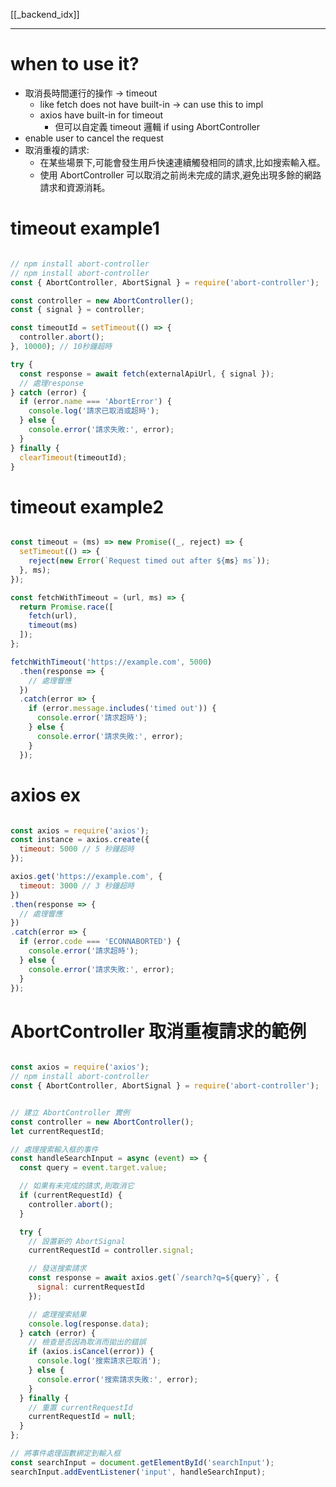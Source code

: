 [[_backend_idx]]


---

# when to use it?
- 取消長時間運行的操作 -> timeout
	- like fetch does not have built-in -> can use this to impl
	- axios have built-in for timeout
		- 但可以自定義 timeout 邏輯 if using AbortController
- enable user to cancel the request
- 取消重複的請求:
	- 在某些場景下,可能會發生用戶快速連續觸發相同的請求,比如搜索輸入框。
	- 使用 AbortController 可以取消之前尚未完成的請求,避免出現多餘的網路請求和資源消耗。



# timeout example1
```js

// npm install abort-controller
// npm install abort-controller
const { AbortController, AbortSignal } = require('abort-controller');

const controller = new AbortController();
const { signal } = controller;

const timeoutId = setTimeout(() => {
  controller.abort();
}, 10000); // 10秒鐘超時

try {
  const response = await fetch(externalApiUrl, { signal });
  // 處理response
} catch (error) {
  if (error.name === 'AbortError') {
    console.log('請求已取消或超時');
  } else {
    console.error('請求失敗:', error);
  }
} finally {
  clearTimeout(timeoutId);
}

```


# timeout example2
```js

const timeout = (ms) => new Promise((_, reject) => {
  setTimeout(() => {
    reject(new Error(`Request timed out after ${ms} ms`));
  }, ms);
});

const fetchWithTimeout = (url, ms) => {
  return Promise.race([
    fetch(url),
    timeout(ms)
  ]);
};

fetchWithTimeout('https://example.com', 5000)
  .then(response => {
    // 處理響應
  })
  .catch(error => {
    if (error.message.includes('timed out')) {
      console.error('請求超時');
    } else {
      console.error('請求失敗:', error);
    }
  });

```



# axios ex

```js

const axios = require('axios');
const instance = axios.create({
  timeout: 5000 // 5 秒鐘超時
});

axios.get('https://example.com', {
  timeout: 3000 // 3 秒鐘超時
})
.then(response => {
  // 處理響應
})
.catch(error => {
  if (error.code === 'ECONNABORTED') {
    console.error('請求超時');
  } else {
    console.error('請求失敗:', error);
  }
});

```


# AbortController 取消重複請求的範例
```js

const axios = require('axios');
// npm install abort-controller
const { AbortController, AbortSignal } = require('abort-controller');


// 建立 AbortController 實例
const controller = new AbortController();
let currentRequestId;

// 處理搜索輸入框的事件
const handleSearchInput = async (event) => {
  const query = event.target.value;

  // 如果有未完成的請求,則取消它
  if (currentRequestId) {
    controller.abort();
  }

  try {
    // 設置新的 AbortSignal
    currentRequestId = controller.signal;

    // 發送搜索請求
    const response = await axios.get(`/search?q=${query}`, {
      signal: currentRequestId
    });

    // 處理搜索結果
    console.log(response.data);
  } catch (error) {
    // 檢查是否因為取消而拋出的錯誤
    if (axios.isCancel(error)) {
      console.log('搜索請求已取消');
    } else {
      console.error('搜索請求失敗:', error);
    }
  } finally {
    // 重置 currentRequestId
    currentRequestId = null;
  }
};

// 將事件處理函數綁定到輸入框
const searchInput = document.getElementById('searchInput');
searchInput.addEventListener('input', handleSearchInput);

```